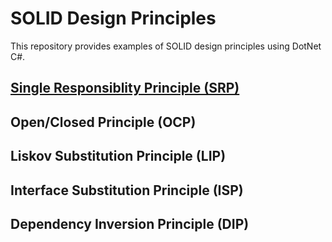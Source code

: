 # SOLID Design Principles
This repository provides examples of SOLID design principles using DotNet C#.

## [Single Responsiblity Principle (SRP)](https://github.com/nmeggos/dotnet-solid-principles/blob/fad3bc7ccf5aa5c79dbe2898bb4412241cf5bfee/SRP/README.md)

## Open/Closed Principle (OCP)

## Liskov Substitution Principle (LIP)

## Interface Substitution Principle (ISP)

## Dependency Inversion Principle (DIP)
